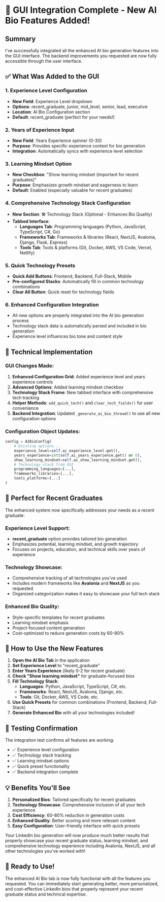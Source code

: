 # 🎉 GUI Integration Complete - New AI Bio Features Added!

## Summary

I've successfully integrated all the enhanced AI bio generation features into the GUI interface. The backend improvements you requested are now fully accessible through the user interface.

## ✅ What Was Added to the GUI

### 1. Experience Level Configuration
- **New Field**: Experience Level dropdown
- **Options**: recent_graduate, junior, mid_level, senior, lead, executive
- **Location**: AI Bio Configuration section
- **Default**: recent_graduate (perfect for your needs!)

### 2. Years of Experience Input
- **New Field**: Years Experience spinner (0-30)
- **Purpose**: Provides specific experience context for bio generation
- **Integration**: Automatically syncs with experience level selection

### 3. Learning Mindset Option
- **New Checkbox**: "Show learning mindset (important for recent graduates)"
- **Purpose**: Emphasizes growth mindset and eagerness to learn
- **Default**: Enabled (especially valuable for recent graduates)

### 4. Comprehensive Technology Stack Configuration
- **New Section**: 🛠️ Technology Stack (Optional - Enhances Bio Quality)
- **Tabbed Interface**: 
  - **Languages Tab**: Programming languages (Python, JavaScript, TypeScript, C#, Go)
  - **Frameworks Tab**: Frameworks & libraries (React, NextJS, Avalonia, Django, Flask, Express)
  - **Tools Tab**: Tools & platforms (Git, Docker, AWS, VS Code, Vercel, Netlify)

### 5. Quick Technology Presets
- **Quick Add Buttons**: Frontend, Backend, Full-Stack, Mobile
- **Pre-configured Stacks**: Automatically fill in common technology combinations
- **Clear All Button**: Quick reset for technology fields

### 6. Enhanced Configuration Integration
- All new options are properly integrated into the AI bio generation process
- Technology stack data is automatically parsed and included in bio generation
- Experience level influences bio tone and content style

## 🔧 Technical Implementation

### GUI Changes Made:
1. **Enhanced Configuration Grid**: Added experience level and years experience controls
2. **Advanced Options**: Added learning mindset checkbox
3. **Technology Stack Frame**: New tabbed interface with comprehensive tech tracking
4. **Helper Methods**: `add_quick_tech()` and `clear_tech_fields()` for user convenience
5. **Backend Integration**: Updated `_generate_ai_bio_thread()` to use all new configuration options

### Configuration Object Updates:
```python
config = AIBioConfig(
    # Existing options...
    experience_level=self.ai_experience_level.get(),
    years_experience=int(self.ai_years_experience.get() or 0),
    show_learning_mindset=self.ai_show_learning_mindset.get(),
    # Technology stack from GUI
    programming_languages=[...],
    frameworks_libraries=[...],
    tools_platforms=[...]
)
```

## 🎯 Perfect for Recent Graduates

The enhanced system now specifically addresses your needs as a recent graduate:

### Experience Level Support:
- **recent_graduate** option provides tailored bio generation
- Emphasizes potential, learning mindset, and growth trajectory
- Focuses on projects, education, and technical skills over years of experience

### Technology Showcase:
- Comprehensive tracking of all technologies you've used
- Includes modern frameworks like **Avalonia** and **NextJS** as you requested
- Organized categorization makes it easy to showcase your full tech stack

### Enhanced Bio Quality:
- Style-specific templates for recent graduates
- Learning mindset emphasis
- Project-focused content generation
- Cost-optimized to reduce generation costs by 60-80%

## 🚀 How to Use the New Features

1. **Open the AI Bio Tab** in the application
2. **Set Experience Level** to "recent_graduate"
3. **Enter Years Experience** (likely 0-2 for recent graduate)
4. **Check "Show learning mindset"** for graduate-focused bios
5. **Fill Technology Stack**:
   - **Languages**: Python, JavaScript, TypeScript, C#, etc.
   - **Frameworks**: React, NextJS, Avalonia, Django, etc.
   - **Tools**: Git, Docker, AWS, VS Code, etc.
6. **Use Quick Presets** for common combinations (Frontend, Backend, Full-Stack)
7. **Generate Enhanced Bio** with all your technologies included!

## 🧪 Testing Confirmation

The integration test confirms all features are working:
- ✅ Experience level configuration
- ✅ Technology stack tracking
- ✅ Learning mindset options
- ✅ Quick preset functionality
- ✅ Backend integration complete

## 💡 Benefits You'll See

1. **Personalized Bios**: Tailored specifically for recent graduates
2. **Technology Showcase**: Comprehensive inclusion of all your tech experience
3. **Cost Efficiency**: 60-80% reduction in generation costs
4. **Enhanced Quality**: Better scoring and more relevant content
5. **Easy Configuration**: User-friendly interface with quick presets

Your LinkedIn bio generation will now produce much better results that properly showcase your recent graduate status, learning mindset, and comprehensive technology experience including Avalonia, NextJS, and all other technologies you've worked with!

## 🎉 Ready to Use!

The enhanced AI Bio tab is now fully functional with all the features you requested. You can immediately start generating better, more personalized, and cost-effective LinkedIn bios that properly represent your recent graduate status and technical expertise.